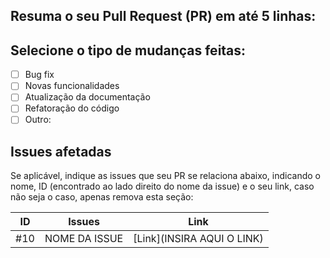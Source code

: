 ## Resuma o seu Pull Request (PR) em até 5 linhas:

## Selecione o tipo de mudanças feitas:
- [ ] Bug fix
- [ ] Novas funcionalidades
- [ ] Atualização da documentação
- [ ] Refatoração do código 
- [ ] Outro:

## Issues afetadas
Se aplicável, indique as issues que seu PR se relaciona abaixo, indicando o nome, ID (encontrado ao lado direito do nome da issue) e o seu link, caso não seja o caso, apenas remova esta seção:

| ID   | Issues         |           Link             |
| :--: |:-------------: | :------------------------: |
| #10  | NOME DA ISSUE  | [Link](INSIRA AQUI O LINK) |
